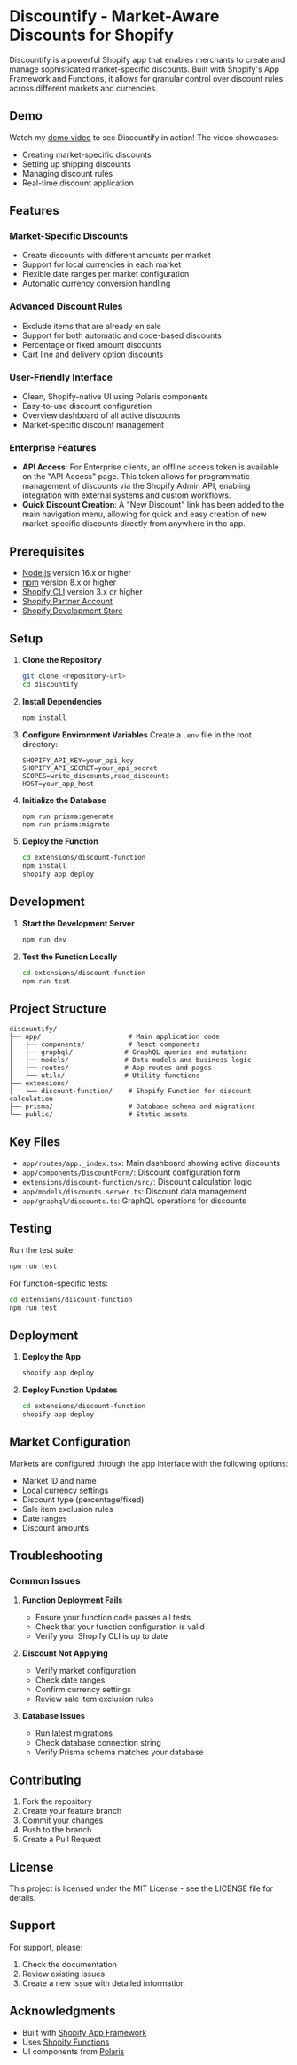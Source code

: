 # Discountify - Market-Aware Discounts for Shopify

Discountify is a powerful Shopify app that enables merchants to create and manage sophisticated market-specific discounts. Built with Shopify's App Framework and Functions, it allows for granular control over discount rules across different markets and currencies.

## Demo

Watch my [demo video](https://youtu.be/XlxvX66Lwko) to see Discountify in action! The video showcases:

- Creating market-specific discounts
- Setting up shipping discounts
- Managing discount rules
- Real-time discount application

## Features

### Market-Specific Discounts

- Create discounts with different amounts per market
- Support for local currencies in each market
- Flexible date ranges per market configuration
- Automatic currency conversion handling

### Advanced Discount Rules

- Exclude items that are already on sale
- Support for both automatic and code-based discounts
- Percentage or fixed amount discounts
- Cart line and delivery option discounts

### User-Friendly Interface

- Clean, Shopify-native UI using Polaris components
- Easy-to-use discount configuration
- Overview dashboard of all active discounts
- Market-specific discount management

### Enterprise Features

- **API Access**: For Enterprise clients, an offline access token is available on the "API Access" page. This token allows for programmatic management of discounts via the Shopify Admin API, enabling integration with external systems and custom workflows.
- **Quick Discount Creation**: A "New Discount" link has been added to the main navigation menu, allowing for quick and easy creation of new market-specific discounts directly from anywhere in the app.

## Prerequisites

- [Node.js](https://nodejs.org/) version 16.x or higher
- [npm](https://www.npmjs.com/) version 8.x or higher
- [Shopify CLI](https://shopify.dev/docs/apps/tools/cli) version 3.x or higher
- [Shopify Partner Account](https://partners.shopify.com/)
- [Shopify Development Store](https://shopify.dev/docs/apps/tools/development-stores)

## Setup

1. **Clone the Repository**

   ```bash
   git clone <repository-url>
   cd discountify
   ```

2. **Install Dependencies**

   ```bash
   npm install
   ```

3. **Configure Environment Variables**
   Create a `.env` file in the root directory:

   ```env
   SHOPIFY_API_KEY=your_api_key
   SHOPIFY_API_SECRET=your_api_secret
   SCOPES=write_discounts,read_discounts
   HOST=your_app_host
   ```

4. **Initialize the Database**

   ```bash
   npm run prisma:generate
   npm run prisma:migrate
   ```

5. **Deploy the Function**
   ```bash
   cd extensions/discount-function
   npm install
   shopify app deploy
   ```

## Development

1. **Start the Development Server**

   ```bash
   npm run dev
   ```

2. **Test the Function Locally**
   ```bash
   cd extensions/discount-function
   npm run test
   ```

## Project Structure

```
discountify/
├── app/                      # Main application code
│   ├── components/           # React components
│   ├── graphql/             # GraphQL queries and mutations
│   ├── models/              # Data models and business logic
│   ├── routes/              # App routes and pages
│   └── utils/               # Utility functions
├── extensions/
│   └── discount-function/    # Shopify Function for discount calculation
├── prisma/                   # Database schema and migrations
└── public/                   # Static assets
```

## Key Files

- `app/routes/app._index.tsx`: Main dashboard showing active discounts
- `app/components/DiscountForm/`: Discount configuration form
- `extensions/discount-function/src/`: Discount calculation logic
- `app/models/discounts.server.ts`: Discount data management
- `app/graphql/discounts.ts`: GraphQL operations for discounts

## Testing

Run the test suite:

```bash
npm run test
```

For function-specific tests:

```bash
cd extensions/discount-function
npm run test
```

## Deployment

1. **Deploy the App**

   ```bash
   shopify app deploy
   ```

2. **Deploy Function Updates**
   ```bash
   cd extensions/discount-function
   shopify app deploy
   ```

## Market Configuration

Markets are configured through the app interface with the following options:

- Market ID and name
- Local currency settings
- Discount type (percentage/fixed)
- Sale item exclusion rules
- Date ranges
- Discount amounts

## Troubleshooting

### Common Issues

1. **Function Deployment Fails**

   - Ensure your function code passes all tests
   - Check that your function configuration is valid
   - Verify your Shopify CLI is up to date

2. **Discount Not Applying**

   - Verify market configuration
   - Check date ranges
   - Confirm currency settings
   - Review sale item exclusion rules

3. **Database Issues**
   - Run latest migrations
   - Check database connection string
   - Verify Prisma schema matches your database

## Contributing

1. Fork the repository
2. Create your feature branch
3. Commit your changes
4. Push to the branch
5. Create a Pull Request

## License

This project is licensed under the MIT License - see the LICENSE file for details.

## Support

For support, please:

1. Check the documentation
2. Review existing issues
3. Create a new issue with detailed information

## Acknowledgments

- Built with [Shopify App Framework](https://shopify.dev/docs/apps/getting-started)
- Uses [Shopify Functions](https://shopify.dev/docs/apps/functions)
- UI components from [Polaris](https://polaris.shopify.com/)
